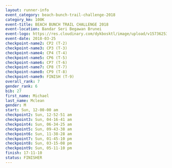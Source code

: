 ```yaml
---
layout: runner-info 
event_category: beach-bunch-trail-challenge-2018 
category_km: 100K 
event-title: BEACH BUNCH TRAIL CHALLENGE 2018 
event-location: Bandar Seri Begawan Brunei 
event-logo: https://res.cloudinary.com/dykbosktl/image/upload/v1573625354/Logo/Logo_qug4sc.jpg 
event-date: 2018-03-25 
checkpoint-name2: CP2 (T-2) 
checkpoint-name3: CP3 (T-3) 
checkpoint-name4: CP4 (T-4) 
checkpoint-name5: CP6 (T-5) 
checkpoint-name6: CP7 (T-6) 
checkpoint-name7: CP8 (T-7) 
checkpoint-name8: CP9 (T-8) 
checkpoint-name9: FINISH (T-9) 
overall_rank: 7
gender_rank: 6
bib: 27
first_name: Michael
last_name: Mclean
gender: M
start: Sun, 12-00-00 am
checkpoint2: Sun, 12-52-51 am
checkpoint3: Sun, 04-16-41 am
checkpoint4: Sun, 06-34-25 am
checkpoint5: Sun, 09-43-38 am
checkpoint6: Sun, 11-38-28 am
checkpoint7: Sun, 01-45-10 pm
checkpoint8: Sun, 03-15-08 pm
checkpoint9: Sun, 05-11-10 pm
finish: 17-11-10
status: FINISHER
---
```

